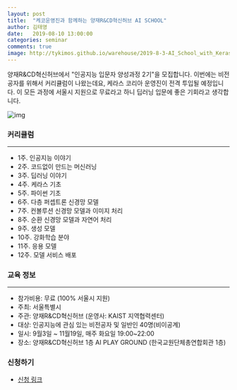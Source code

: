 ```yaml
---
layout: post
title:  "케코운영진과 함께하는 양재R&CD혁신허브 AI SCHOOL"
author: 김태영
date:   2019-08-10 13:00:00
categories: seminar
comments: true
image: http://tykimos.github.io/warehouse/2019-8-3-AI_School_with_KerasKorea_title.png
---
```


양재R&CD혁신허브에서 "인공지능 입문자 양성과정 2기"을 모집합니다. 이번에는 비전공자를 위해서 커리큘럼이 나왔는데요, 케라스 코리아 운영진이 전격 투입될 예정입니다. 이 모든 과정에 서울시 지원으로 무료라고 하니 딥러닝 입문에 좋은 기회라고 생각합니다.

![img](http://tykimos.github.io/warehouse/2019-8-3-AI_School_with_KerasKorea_title.png)

### 커리큘럼
---

* 1주. 인공지능 이야기
* 2주. 코드없이 만드는 머신러닝
* 3주. 딥러닝 이야기
* 4주. 케라스 기초
* 5주. 파이썬 기초
* 6주. 다층 퍼셉트론 신경망 모델
* 7주. 컨볼루션 신경망 모델과 이미지 처리
* 8주. 순환 신경망 모델과 자연어 처리
* 9주. 생성 모델
* 10주. 강화학습 분야
* 11주. 응용 모델
* 12주. 모델 서비스 배포

### 교육 정보
---

* 참가비용: 무료 (100% 서울시 지원)
* 주최: 서울특별시
* 주관: 양재R&CD혁신허브 (운영사: KAIST 지역협력센터)
* 대상: 인공지능에 관심 있는 비전공자 및 일반인 40명(비이공계)
* 일시: 9월3일 ~ 11월19일, 매주 화요일 19:00~22:00
* 장소: 양재R&CD혁신허브 1층 AI PLAY GROUND (한국교원단체총연합회관 1층)

### 신청하기

* [신청 링크](http://yangjaehub.com/newsinfo/notices/?uid=146&mod=document&pageid=1&fbclid=IwAR0spmjNTitm3BuH3gqqpw--UeTxCYz57RrJgLVjXyc1qffQNqoaqgYnqaI)
